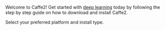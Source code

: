 Welcome to Caffe2! Get started with [deep learning](/docs/learn-more#what-is-deep-learning) today by following the step by step guide on how to download and install Caffe2.

Select your preferred platform and install type.
